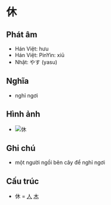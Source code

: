# 休

## Phát âm
* Hán Việt: hưu
* Hán Việt: PinYin: xiū
* Nhật: やす (yasu)

## Nghĩa
* nghỉ ngơi

## Hình ảnh
* ![休](../img/休.png)

## Ghi chú
* một người ngồi bên cây để nghỉ ngơi

## Cấu trúc
* 休 = [人](人.md) [木](木.md)

<script>window.HANZI_FIELD='休';</script>